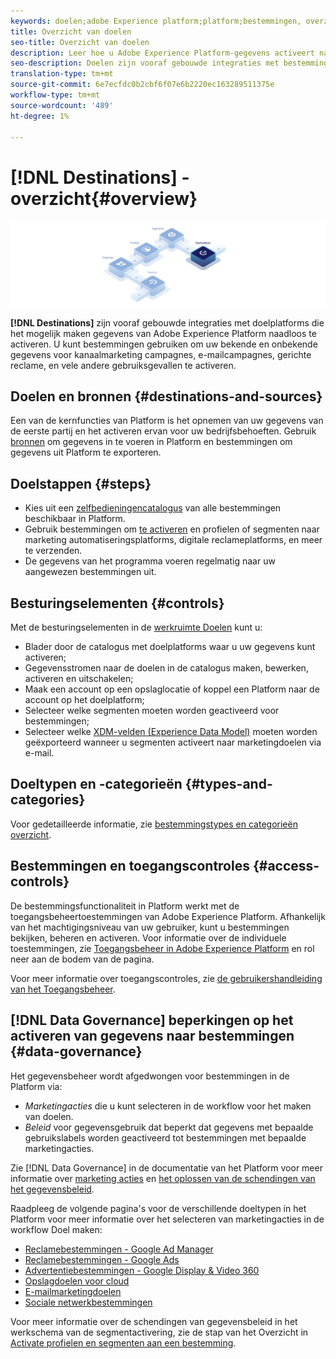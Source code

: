 ```yaml
---
keywords: doelen;adobe Experience platform;platform;bestemmingen, overzicht;activate gegevens;activate;
title: Overzicht van doelen
seo-title: Overzicht van doelen
description: Leer hoe u Adobe Experience Platform-gegevens activeert naar bestemmingen voor marketingcampagnes over verschillende kanalen, e-mails, gerichte advertenties en meer.
seo-description: Doelen zijn vooraf gebouwde integraties met bestemmingsplatforms die het mogelijk maken gegevens van Adobe Experience Platform naadloos in te schakelen. Met Doelen in de Adobe Experience Platform kunt u bekende en onbekende gegevens activeren voor marketingcampagnes over meerdere kanalen, e-mailcampagnes, gerichte advertenties en vele andere gebruiksgevallen.
translation-type: tm+mt
source-git-commit: 6e7ecfdc0b2cbf6f07e6b2220ec163289511375e
workflow-type: tm+mt
source-wordcount: '489'
ht-degree: 1%

---
```



# [!DNL Destinations] - overzicht{#overview}

![Overzicht van doelen banner](./assets/overview/destinations-overview-banner.png)

**[!DNL Destinations]** zijn vooraf gebouwde integraties met doelplatforms die het mogelijk maken gegevens van Adobe Experience Platform naadloos te activeren. U kunt bestemmingen gebruiken om uw bekende en onbekende gegevens voor kanaalmarketing campagnes, e-mailcampagnes, gerichte reclame, en vele andere gebruiksgevallen te activeren.

## Doelen en bronnen {#destinations-and-sources}

Een van de kernfuncties van Platform is het opnemen van uw gegevens van de eerste partij en het activeren ervan voor uw bedrijfsbehoeften. Gebruik [bronnen](../sources/home.md) om gegevens in te voeren in Platform en bestemmingen om gegevens uit Platform te exporteren.

## Doelstappen {#steps}

* Kies uit een [zelfbedieningencatalogus](./catalog/overview.md) van alle bestemmingen beschikbaar in Platform.
* Gebruik bestemmingen om [te activeren](./ui/activate-destinations.md) en profielen of segmenten naar marketing automatiseringsplatforms, digitale reclameplatforms, en meer te verzenden.
* De gegevens van het programma voeren regelmatig naar uw aangewezen bestemmingen uit.

## Besturingselementen {#controls}

Met de besturingselementen in de [werkruimte Doelen](./ui/destinations-workspace.md) kunt u:

* Blader door de catalogus met doelplatforms waar u uw gegevens kunt activeren;
* Gegevensstromen naar de doelen in de catalogus maken, bewerken, activeren en uitschakelen;
* Maak een account op een opslaglocatie of koppel een Platform naar de account op het doelplatform;
* Selecteer welke segmenten moeten worden geactiveerd voor bestemmingen;
* Selecteer welke [XDM-velden (Experience Data Model)](../xdm/home.md) moeten worden geëxporteerd wanneer u segmenten activeert naar marketingdoelen via e-mail.

## Doeltypen en -categorieën {#types-and-categories}

Voor gedetailleerde informatie, zie [bestemmingstypes en categorieën overzicht](./destination-types.md).

## Bestemmingen en toegangscontroles {#access-controls}

De bestemmingsfunctionaliteit in Platform werkt met de toegangsbeheertoestemmingen van Adobe Experience Platform. Afhankelijk van het machtigingsniveau van uw gebruiker, kunt u bestemmingen bekijken, beheren en activeren. Voor informatie over de individuele toestemmingen, zie [Toegangsbeheer in Adobe Experience Platform](../access-control/home.md) en rol neer aan de bodem van de pagina.

Voor meer informatie over toegangscontroles, zie [de gebruikershandleiding van het Toegangsbeheer](../access-control/ui/overview.md).

## [!DNL Data Governance] beperkingen op het activeren van gegevens naar bestemmingen  {#data-governance}

Het gegevensbeheer wordt afgedwongen voor bestemmingen in de Platform via:

* *Marketingacties* die u kunt selecteren in de workflow voor het maken van doelen.
* *Beleid* voor gegevensgebruik dat beperkt dat gegevens met bepaalde gebruikslabels worden geactiveerd tot bestemmingen met bepaalde marketingacties.

Zie [!DNL Data Governance] in de documentatie van het Platform voor meer informatie over [marketing acties](../data-governance/policies/overview.md) en [het oplossen van de schendingen van het gegevensbeleid](../data-governance/enforcement/auto-enforcement.md).

Raadpleeg de volgende pagina&#39;s voor de verschillende doeltypen in het Platform voor meer informatie over het selecteren van marketingacties in de workflow Doel maken:

* [Reclamebestemmingen - Google Ad Manager  ](./catalog/advertising/google-ad-manager.md)
* [Reclamebestemmingen - Google Ads](./catalog/advertising/google-ads-destination.md)
* [Advertentiebestemmingen - Google Display &amp; Video 360  ](./catalog/advertising/google-dv360.md)
* [Opslagdoelen voor cloud](./catalog/cloud-storage/workflow.md)
* [E-mailmarketingdoelen](./catalog/email-marketing/overview.md)
* [Sociale netwerkbestemmingen](./catalog/social/workflow.md)

Voor meer informatie over de schendingen van gegevensbeleid in het werkschema van de segmentactivering, zie de stap van het Overzicht in [Activate profielen en segmenten aan een bestemming](./ui/activate-destinations.md#review).